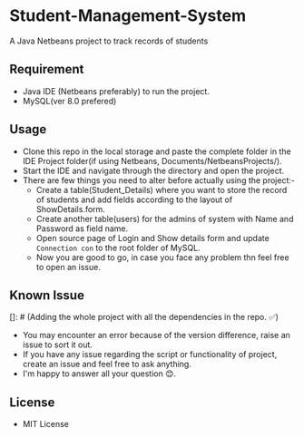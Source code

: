 # Student-Management-System
A Java Netbeans project to track records of students

## Requirement
- Java IDE (Netbeans preferably) to run the project.
- MySQL(ver 8.0 prefered)

## Usage
- Clone this repo in the local storage and paste the complete folder in the IDE Project folder(if using Netbeans, Documents/NetbeansProjects/).
- Start the IDE and navigate through the directory and open the project.
- There are few things you need to alter before actually using the project:-
  - Create a table(Student_Details) where you want to store the record of students and add fields according to the layout of ShowDetails.form.
  - Create another table(users) for the admins of system with Name and Password as field name.
  - Open source page of Login and Show details form and update `Connection con` to the root folder of MySQL.
  - Now you are good to go, in case you face any problem thn feel free to open an issue.
 
## Known Issue
[]: # (Adding the whole project with all the dependencies in the repo. ✅)
- You may encounter an error because of the version difference, raise an issue to sort it out.
- If you have any issue regarding the script or functionality of project, create an issue and feel free to ask anything.
- I'm happy to answer all your question 😊. 

## License 
- MIT License 
